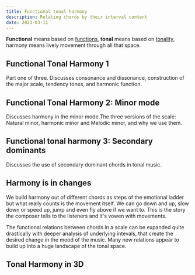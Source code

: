 ```yaml
---
title: Functional tonal harmony
description: Relating chords by their interval content
date: 2023-03-11
---
```


**Functional** means based on [functions](https://en.wikipedia.org/wiki/Function_(music)), **tonal** means based on [tonality](https://en.wikipedia.org/wiki/Tonality), harmony means lively movement through all that space.

## Functional Tonal Harmony 1 

Part one of three. Discusses consonance and dissonance, construction of the major scale, tendency tones, and harmonic function.

<youtube-embed video="qzzLj1tbVnA" />

## Functional Tonal Harmony 2: Minor mode

Discusses harmony in the minor mode.The three versions of the scale: Natural minor, harmonic minor and Melodic minor, and why we use them.

<youtube-embed video="d5jdbqU-DLw" />

## Functional tonal harmony 3: Secondary dominants

Discusses the use of secondary dominant chords in tonal music.

<youtube-embed video="6a5HvGQfDgg" />

## Harmony is in changes

We build harmony out of different chords as steps of the emotional ladder but what really counts is the movement itself. We can go down and up, slow down or speed up, jump and even fly above if we want to. This is the story the composer tells to the listeners and it's vowen with movements.

The functional relations between chords in a scale can be expanded quite drastically with deeper analysis of underlying intevals, that create the desired change in the mood of the music. Many new relations appear to build up into a huge landscape of the tonal space. 

## Tonal Harmony in 3D

<youtube-embed video="RcUXObvRLb4" />